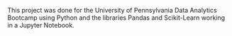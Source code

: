 This project was done for the University of Pennsylvania Data Analytics Bootcamp using Python and the libraries Pandas and Scikit-Learn working in a Jupyter Notebook.
